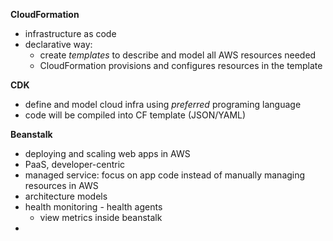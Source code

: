 **CloudFormation**
- infrastructure as code
- declarative way:
	- create *templates* to describe and model all AWS resources needed 
	- CloudFormation provisions and configures resources in the template

**CDK**
- define and model cloud infra using *preferred* programing language
- code will be compiled into CF template (JSON/YAML)

**Beanstalk**
- deploying and scaling web apps in AWS
- PaaS, developer-centric
- managed service: focus on app code instead of manually managing resources in AWS
- architecture models
- health monitoring - health agents
	- view metrics inside beanstalk
- 